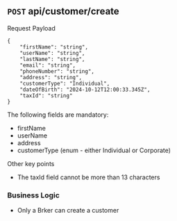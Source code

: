 ## <code>POST</code> api/customer/create

Request Payload

```
{
    "firstName": "string",
    "userName": "string",
    "lastName": "string",
    "email": "string",
    "phoneNumber": "string",
    "address": "string",
    "customerType": "Individual",
    "dateOfBirth": "2024-10-12T12:00:33.345Z",
    "taxId": "string"
}
```

The following fields are mandatory:

-   firstName
-   userName
-   address
-   customerType (enum - either Individual or Corporate)

Other key points

-   The taxId field cannot be more than 13 characters

### Business Logic

-   Only a Brker can create a customer
